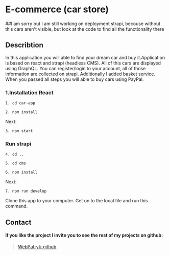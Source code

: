 # E-commerce (car store)

##I am sorry but I am still working on deployment strapi, becouse without this cars aren't visible, but look at the code to find all the functionality there

## Describtion

In this application you will able to find your dream car and buy it.Application is based on react and strapi (headless CMS). All of this cars are displayed using GraphQL. You can register/login to your account, all of those information are collected on strapi. Additionally I added basket service. When you passed all steps you will able to buy cars using PayPal.                       


### 1.Installation React

``` Usage
1. cd car-app
```

``` Usage
2. npm install 
```
Next:

``` Usage
3. npm start 
```
### Run strapi
``` Usage
4. cd ..
```
``` Usage
5. cd cms
```

``` Usage
6. npm install 
```
Next:

``` Usage
7. npm run develop 
```


Clone this app to your computer. Get on to the local file and run this command.




## Contact

#### If you like the project I invite you to see the rest of my projects on github:

> [WebPatryk-github](https://github.com/WebPatryk)
